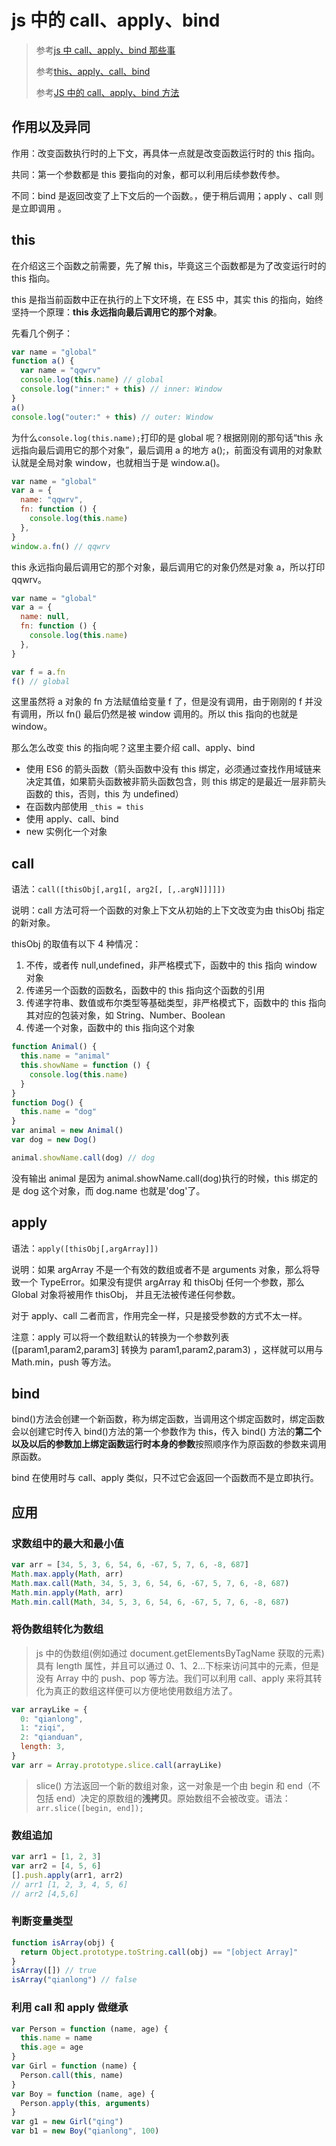 # js 中的 call、apply、bind

> 参考[js 中 call、apply、bind 那些事](https://qianlongo.github.io/2016/04/26/js%E4%B8%ADcall%E3%80%81apply%E3%80%81bind%E9%82%A3%E4%BA%9B%E4%BA%8B/#more)
>
> 参考[this、apply、call、bind](https://juejin.im/post/59bfe84351882531b730bac2)
>
> 参考[JS 中的 call、apply、bind 方法](https://juejin.im/post/582bcd36d203090067edb8a0)

## 作用以及异同

作用：改变函数执行时的上下文，再具体一点就是改变函数运行时的 this 指向。

共同：第一个参数都是 this 要指向的对象，都可以利用后续参数传参。

不同：bind 是返回改变了上下文后的一个函数。，便于稍后调用；apply 、call 则是立即调用 。

## this

在介绍这三个函数之前需要，先了解 this，毕竟这三个函数都是为了改变运行时的 this 指向。

this 是指当前函数中正在执行的上下文环境，在 ES5 中，其实 this 的指向，始终坚持一个原理：**this 永远指向最后调用它的那个对象**。

先看几个例子：

```js
var name = "global"
function a() {
  var name = "qqwrv"
  console.log(this.name) // global
  console.log("inner:" + this) // inner: Window
}
a()
console.log("outer:" + this) // outer: Window
```

为什么`console.log(this.name);`打印的是 global 呢？根据刚刚的那句话“this 永远指向最后调用它的那个对象”，最后调用 a 的地方 a();，前面没有调用的对象默认就是全局对象 window，也就相当于是 window.a()。

```js
var name = "global"
var a = {
  name: "qqwrv",
  fn: function () {
    console.log(this.name)
  },
}
window.a.fn() // qqwrv
```

this 永远指向最后调用它的那个对象，最后调用它的对象仍然是对象 a，所以打印 qqwrv。

```js
var name = "global"
var a = {
  name: null,
  fn: function () {
    console.log(this.name)
  },
}

var f = a.fn
f() // global
```

这里虽然将 a 对象的 fn 方法赋值给变量 f 了，但是没有调用，由于刚刚的 f 并没有调用，所以 fn() 最后仍然是被 window 调用的。所以 this 指向的也就是 window。

那么怎么改变 this 的指向呢？这里主要介绍 call、apply、bind

- 使用 ES6 的箭头函数（箭头函数中没有 this 绑定，必须通过查找作用域链来决定其值，如果箭头函数被非箭头函数包含，则 this 绑定的是最近一层非箭头函数的 this，否则，this 为 undefined）
- 在函数内部使用 `_this = this`
- 使用 apply、call、bind
- new 实例化一个对象

## call

语法：`call([thisObj[,arg1[, arg2[, [,.argN]]]]])`

说明：call 方法可将一个函数的对象上下文从初始的上下文改变为由 thisObj 指定的新对象。

thisObj 的取值有以下 4 种情况：

1. 不传，或者传 null,undefined，非严格模式下，函数中的 this 指向 window 对象
2. 传递另一个函数的函数名，函数中的 this 指向这个函数的引用
3. 传递字符串、数值或布尔类型等基础类型，非严格模式下，函数中的 this 指向其对应的包装对象，如 String、Number、Boolean
4. 传递一个对象，函数中的 this 指向这个对象

```js
function Animal() {
  this.name = "animal"
  this.showName = function () {
    console.log(this.name)
  }
}
function Dog() {
  this.name = "dog"
}
var animal = new Animal()
var dog = new Dog()

animal.showName.call(dog) // dog
```

没有输出 animal 是因为 animal.showName.call(dog)执行的时候，this 绑定的是 dog 这个对象，而 dog.name 也就是'dog'了。

## apply

语法：`apply([thisObj[,argArray]])`

说明：如果 argArray 不是一个有效的数组或者不是 arguments 对象，那么将导致一个 TypeError。如果没有提供 argArray 和 thisObj 任何一个参数，那么 Global 对象将被用作 thisObj， 并且无法被传递任何参数。

对于 apply、call 二者而言，作用完全一样，只是接受参数的方式不太一样。

注意：apply 可以将一个数组默认的转换为一个参数列表([param1,param2,param3] 转换为 param1,param2,param3) ，这样就可以用与 Math.min，push 等方法。

## bind

bind()方法会创建一个新函数，称为绑定函数，当调用这个绑定函数时，绑定函数会以创建它时传入 bind()方法的第一个参数作为 this，传入 bind() 方法的**第二个以及以后的参数加上绑定函数运行时本身的参数**按照顺序作为原函数的参数来调用原函数。

bind 在使用时与 call、apply 类似，只不过它会返回一个函数而不是立即执行。

## 应用

### 求数组中的最大和最小值

```js
var arr = [34, 5, 3, 6, 54, 6, -67, 5, 7, 6, -8, 687]
Math.max.apply(Math, arr)
Math.max.call(Math, 34, 5, 3, 6, 54, 6, -67, 5, 7, 6, -8, 687)
Math.min.apply(Math, arr)
Math.min.call(Math, 34, 5, 3, 6, 54, 6, -67, 5, 7, 6, -8, 687)
```

### 将伪数组转化为数组

> js 中的伪数组(例如通过 document.getElementsByTagName 获取的元素)具有 length 属性，并且可以通过 0、1、2…下标来访问其中的元素，但是没有 Array 中的 push、pop 等方法。我们可以利用 call、apply 来将其转化为真正的数组这样便可以方便地使用数组方法了。

```js
var arrayLike = {
  0: "qianlong",
  1: "ziqi",
  2: "qianduan",
  length: 3,
}
var arr = Array.prototype.slice.call(arrayLike)
```

> slice() 方法返回一个新的数组对象，这一对象是一个由 begin 和 end（不包括 end）决定的原数组的**浅拷贝**。原始数组不会被改变。语法：`arr.slice([begin, end]);`

### 数组追加

```js
var arr1 = [1, 2, 3]
var arr2 = [4, 5, 6]
[].push.apply(arr1, arr2)
// arr1 [1, 2, 3, 4, 5, 6]
// arr2 [4,5,6]
```

### 判断变量类型

```js
function isArray(obj) {
  return Object.prototype.toString.call(obj) == "[object Array]"
}
isArray([]) // true
isArray("qianlong") // false
```

### 利用 call 和 apply 做继承

```js
var Person = function (name, age) {
  this.name = name
  this.age = age
}
var Girl = function (name) {
  Person.call(this, name)
}
var Boy = function (name, age) {
  Person.apply(this, arguments)
}
var g1 = new Girl("qing")
var b1 = new Boy("qianlong", 100)
```
